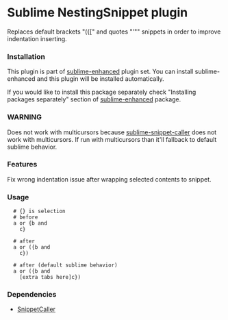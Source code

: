 # Sublime NestingSnippet plugin

Replaces default brackets "({[" and quotes "'"" snippets in order to improve
indentation inserting.


### Installation

This plugin is part of [sublime-enhanced](http://github.com/shagabutdinov/sublime-enhanced)
plugin set. You can install sublime-enhanced and this plugin will be installed
automatically.

If you would like to install this package separately check "Installing packages
separately" section of [sublime-enhanced](http://github.com/shagabutdinov/sublime-enhanced)
package.


### WARNING

Does not work with multicursors because [sublime-snippet-caller](http://github.com/shagabutdinov/sublime-snippet-caller)
does not work with multicursors. If run with multicursors than it'll fallback
to default sublime behavior.


### Features

Fix wrong indentation issue after wrapping selected contents to snippet.


### Usage

  ```
    # {} is selection
    # before
    a or {b and
      c}

    # after
    a or ({b and
      c})

    # after (default sublime behavior)
    a or ({b and
      [extra tabs here]c})

  ```

### Dependencies

* [SnippetCaller](https://github.com/shagabutdinov/sublime-snippet-caller)